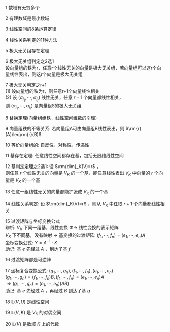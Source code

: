 1 数域有无穷多个    
    
2 有理数域是最小数域    
    
3 线性空间的8条运算定律    
    
4 线性关系判定的11种方法    
    
5 极大无关组存在定理    
    
6 极大无关组判定之2选1    
设向量组的秩为r，任意r个线性无关的向量是极大无关组，若向量组可以这r个向量线性表出，则这r个向量是极大无关组    
    
7 极大无关判定之r+1    
(1) 设向量组的秩为r，则任意r+1个向量线性相关    
(2) 设 $(\alpha_{i_1},\cdots,\alpha_{i_r})$ 线性无关，任意 $r+1$ 个向量都线性相关，    
则 $(\alpha_{i_1},\cdots,\alpha_{i_r})$ 是向量组S的极大无关组    
    
8 替换定理(向量组组秩，线性空间维数的引理)    
    
9 向量组秩的不等关系: 若向量组A可由向量组B线性表出，则 $\rm{r}(A)\leq\rm{r}(B)$     
    
10 等价向量组的: 自反性，对称性，传递性    
    
11 基存在定理: 任意线性空间都存在基，包括无限维线性空间    
    
12 基判定定理之2选1: 设 $\rm{dim}_K(V)=r$ ，    
 则任意 $r$ 个线性无关的向量是 $V_K$ 的一个基，能任意线性表出 $V_K$ 中向量的 $r$ 个向量是 $V_K$ 的一个基    
    
13 任意一组线性无关的向量都能扩张成 $V_K$ 的一个基    
    
14 线性关系判定: 设 $\rm{dim}_K(V)=r$ ，则从 $V_K$ 中任取 $r+1$ 个向量都线性相关    
    
15 过渡矩阵与坐标变换公式    
 辨析:  $V_K$ 下同一组基，线性变换 $\Phi\longrightarrow$ 线性变换的表示矩阵    
       $V_K$ 下不同基，没有映射 $\longrightarrow$  基变换的过渡矩阵:  $(f_1,\cdots,f_n)=(e_1,\cdots,e_n)A$     
 坐标变换公式:  $Y=A^{-1}\cdot X$     
 助记: 基 $e$ 先经过 $A$ ，到达了基 $f$     
    
16 过渡矩阵都是可逆阵    
    
17 坐标复合变换公式:  $(g_1,\cdots,g_n), (f_1,\cdots,f_n), (e_1,\cdots,e_n)$     
 $(g_1,\cdots,g_n)=(f_1,\cdots,f_n)B, (f_1,\cdots,f_n)=(e_1,\cdots,e_n)A$     
 $\Rightarrow(g_1,\cdots,g_n)=(e_1,\cdots,e_n)(AB)$     
 助记: 基 $e$ 先经过 $A$ ，再经过 $B$ 到达了基 $g$     
    
18  $\mathbb{L}(V,U)$ 是线性空间    
    
19  $\mathbb{L}(V,K)$ 是 $V_K$ 的对偶空间    
    
20  $\mathbb{L}(V)$ 是数域 $K$ 上的代数    
